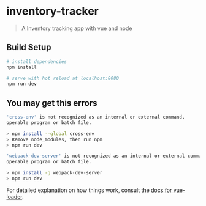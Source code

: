 # inventory-tracker

> A Inventory tracking app with vue and node

## Build Setup

``` bash
# install dependencies
npm install

# serve with hot reload at localhost:8080
npm run dev
```

## You may get this errors

``` bash
'cross-env' is not recognized as an internal or external command,
operable program or batch file. 

> npm install --global cross-env
> Remove node_modules, then run npm 
> npm run dev

```

``` bash
'webpack-dev-server' is not recognized as an internal or external command,
operable program or batch file. 

> npm install -g webpack-dev-server
> npm run dev

```


For detailed explanation on how things work, consult the [docs for vue-loader](http://vuejs.github.io/vue-loader).
